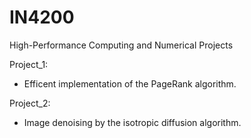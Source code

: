 # IN4200
High-Performance Computing and Numerical Projects

Project_1:
 - Efficent implementation of the PageRank algorithm.
 
Project_2:
 - Image denoising by the isotropic diffusion algorithm.
